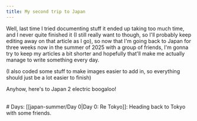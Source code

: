 ```yaml
---
title: My second trip to Japan
---
```

Well, last time I tried documenting stuff it ended up taking too much time, and I never quite finished it
(I still really want to though, so I'll probably keep editing away on that article as I go), so now that I'm
going back to Japan for three weeks now in the summer of 2025 with a group of friends, I'm gonna try to keep my
articles a bit shorter and hopefully that'll make me actually manage to write something every day.

(I also coded some stuff to make images easier to add in, so everything should just be a lot easier to finish)

Anyhow, here's to Japan 2 electric boogaloo!

<br>
# Days:
[[japan-summer/Day 0|Day 0: Re Tokyo]]: Heading back to Tokyo with some friends.